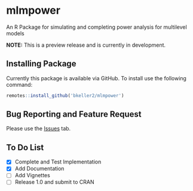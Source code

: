 # mlmpower
An R Package for simulating and completing  power analysis for multilevel models

**NOTE:** This is a preview release and is currently in development.

## Installing Package

Currently this package is available via GitHub. To install use the following command:

```r
remotes::install_github('bkeller2/mlmpower')
```
## Bug Reporting and Feature Request
Please use the [Issues](https://github.com/bkeller2/mlmpower/issues) tab.

## To Do List
- [x] Complete and Test Implementation
- [x] Add Documentation
- [ ] Add Vignettes
- [ ] Release 1.0 and submit to CRAN
